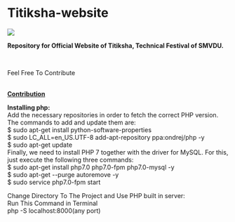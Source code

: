 # Titiksha-website
<img src="http://inspire.smvdu.ac.in/inspire8/SMVDU.png">
                                               
                                               
<p><strong>Repository for Official Website of Titiksha, Technical Festival of SMVDU.</strong></p><br>
<p>Feel Free To Contribute</p><br>
<ins><b>Contribution</b></ins><br>

<b>Installing php:</b><br>
Add the necessary repositories in order to fetch the correct PHP
version. The commands to add and update them are:<br>
$ sudo apt-get install python-software-properties<br>
$ sudo LC_ALL=en_US.UTF-8 add-apt-repository ppa:ondrej/php -y<br>
$ sudo apt-get update<br>
Finally, we need to install PHP 7 together with the driver for MySQL. For this,
just execute the following three commands:<br>
$ sudo apt-get install php7.0 php7.0-fpm php7.0-mysql -y<br>
$ sudo apt-get --purge autoremove -y<br>
$ sudo service php7.0-fpm start<br>


Change Directory To The Project and Use PHP built in server:<br>
Run This Command in Terminal<br>
php -S localhost:8000(any port)<br>


